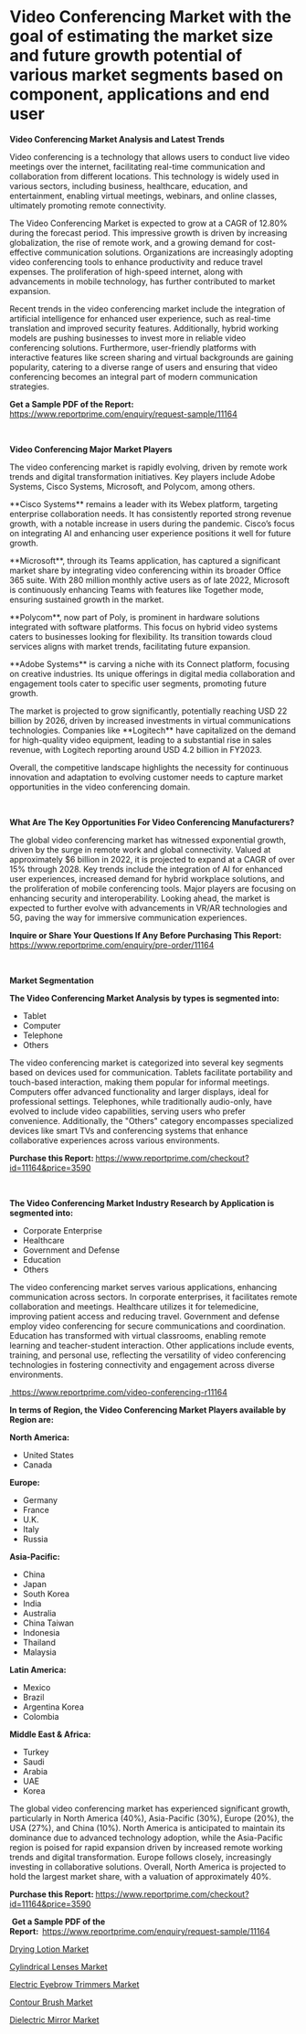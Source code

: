 <p><h1>Video Conferencing Market with the goal of estimating the market size and future growth potential of various market segments based on component, applications and end user</h1></p><p><strong>Video Conferencing Market Analysis and Latest Trends</strong></p>
<p><p>Video conferencing is a technology that allows users to conduct live video meetings over the internet, facilitating real-time communication and collaboration from different locations. This technology is widely used in various sectors, including business, healthcare, education, and entertainment, enabling virtual meetings, webinars, and online classes, ultimately promoting remote connectivity.</p><p>The Video Conferencing Market is expected to grow at a CAGR of 12.80% during the forecast period. This impressive growth is driven by increasing globalization, the rise of remote work, and a growing demand for cost-effective communication solutions. Organizations are increasingly adopting video conferencing tools to enhance productivity and reduce travel expenses. The proliferation of high-speed internet, along with advancements in mobile technology, has further contributed to market expansion.</p><p>Recent trends in the video conferencing market include the integration of artificial intelligence for enhanced user experience, such as real-time translation and improved security features. Additionally, hybrid working models are pushing businesses to invest more in reliable video conferencing solutions. Furthermore, user-friendly platforms with interactive features like screen sharing and virtual backgrounds are gaining popularity, catering to a diverse range of users and ensuring that video conferencing becomes an integral part of modern communication strategies.</p></p>
<p><strong>Get a Sample PDF of the Report:&nbsp;</strong> <a href="https://www.reportprime.com/enquiry/request-sample/11164?utm_campaign=34&utm_medium=2&utm_source=Github&utm_content=ia&utm_term=20032025&utm_id=video-conferencing">https://www.reportprime.com/enquiry/request-sample/11164</a></p>
<p>&nbsp;</p>
<p><strong>Video Conferencing Major Market Players</strong></p>
<p><p>The video conferencing market is rapidly evolving, driven by remote work trends and digital transformation initiatives. Key players include Adobe Systems, Cisco Systems, Microsoft, and Polycom, among others.</p><p>**Cisco Systems** remains a leader with its Webex platform, targeting enterprise collaboration needs. It has consistently reported strong revenue growth, with a notable increase in users during the pandemic. Cisco’s focus on integrating AI and enhancing user experience positions it well for future growth.</p><p>**Microsoft**, through its Teams application, has captured a significant market share by integrating video conferencing within its broader Office 365 suite. With 280 million monthly active users as of late 2022, Microsoft is continuously enhancing Teams with features like Together mode, ensuring sustained growth in the market.</p><p>**Polycom**, now part of Poly, is prominent in hardware solutions integrated with software platforms. This focus on hybrid video systems caters to businesses looking for flexibility. Its transition towards cloud services aligns with market trends, facilitating future expansion.</p><p>**Adobe Systems** is carving a niche with its Connect platform, focusing on creative industries. Its unique offerings in digital media collaboration and engagement tools cater to specific user segments, promoting future growth.</p><p>The market is projected to grow significantly, potentially reaching USD 22 billion by 2026, driven by increased investments in virtual communications technologies. Companies like **Logitech** have capitalized on the demand for high-quality video equipment, leading to a substantial rise in sales revenue, with Logitech reporting around USD 4.2 billion in FY2023.</p><p>Overall, the competitive landscape highlights the necessity for continuous innovation and adaptation to evolving customer needs to capture market opportunities in the video conferencing domain.</p></p>
<p>&nbsp;</p>
<p><strong>What Are The Key Opportunities For Video Conferencing Manufacturers?</strong></p>
<p><p>The global video conferencing market has witnessed exponential growth, driven by the surge in remote work and global connectivity. Valued at approximately $6 billion in 2022, it is projected to expand at a CAGR of over 15% through 2028. Key trends include the integration of AI for enhanced user experiences, increased demand for hybrid workplace solutions, and the proliferation of mobile conferencing tools. Major players are focusing on enhancing security and interoperability. Looking ahead, the market is expected to further evolve with advancements in VR/AR technologies and 5G, paving the way for immersive communication experiences.</p></p>
<p><strong>Inquire or Share Your Questions If Any Before Purchasing This Report:</strong> <a href="https://www.reportprime.com/enquiry/pre-order/11164?utm_campaign=34&utm_medium=2&utm_source=Github&utm_content=ia&utm_term=20032025&utm_id=video-conferencing">https://www.reportprime.com/enquiry/pre-order/11164</a></p>
<p>&nbsp;</p>
<p><strong>Market Segmentation</strong></p>
<p><strong>The Video Conferencing Market Analysis by types is segmented into:</strong></p>
<p><ul><li>Tablet</li><li>Computer</li><li>Telephone</li><li>Others</li></ul></p>
<p><p>The video conferencing market is categorized into several key segments based on devices used for communication. Tablets facilitate portability and touch-based interaction, making them popular for informal meetings. Computers offer advanced functionality and larger displays, ideal for professional settings. Telephones, while traditionally audio-only, have evolved to include video capabilities, serving users who prefer convenience. Additionally, the "Others" category encompasses specialized devices like smart TVs and conferencing systems that enhance collaborative experiences across various environments.</p></p>
<p><strong>Purchase this Report:&nbsp;</strong><a href="https://www.reportprime.com/checkout?id=11164&price=3590&utm_campaign=34&utm_medium=2&utm_source=Github&utm_content=ia&utm_term=20032025&utm_id=video-conferencing">https://www.reportprime.com/checkout?id=11164&price=3590</a></p>
<p>&nbsp;</p>
<p><strong>The Video Conferencing Market Industry Research by Application is segmented into:</strong></p>
<p><ul><li>Corporate Enterprise</li><li>Healthcare</li><li>Government and Defense</li><li>Education</li><li>Others</li></ul></p>
<p><p>The video conferencing market serves various applications, enhancing communication across sectors. In corporate enterprises, it facilitates remote collaboration and meetings. Healthcare utilizes it for telemedicine, improving patient access and reducing travel. Government and defense employ video conferencing for secure communications and coordination. Education has transformed with virtual classrooms, enabling remote learning and teacher-student interaction. Other applications include events, training, and personal use, reflecting the versatility of video conferencing technologies in fostering connectivity and engagement across diverse environments.</p></p>
<p><a href="https://www.reportprime.com/video-conferencing-r11164?utm_campaign=34&utm_medium=2&utm_source=Github&utm_content=ia&utm_term=20032025&utm_id=video-conferencing">&nbsp;https://www.reportprime.com/video-conferencing-r11164</a></p>
<p><strong>In terms of Region, the Video Conferencing Market Players available by Region are:</strong></p>
<p>
    <p> <strong> North America: </strong>
        <ul>
            <li>United States</li>
            <li>Canada</li>
        </ul>
        </p> 
    <p> <strong> Europe: </strong>
        <ul>
            <li>Germany</li>
            <li>France</li>
            <li>U.K.</li>
            <li>Italy</li>
            <li>Russia</li>
        </ul>
        </p> 
    <p> <strong> Asia-Pacific: </strong>
        <ul>
            <li>China</li>
            <li>Japan</li>
            <li>South Korea</li>
            <li>India</li>
            <li>Australia</li>
            <li>China Taiwan</li>
            <li>Indonesia</li>
            <li>Thailand</li>
            <li>Malaysia</li>
        </ul>
        </p> 
    <p> <strong> Latin America: </strong>
        <ul>
            <li>Mexico</li>
            <li>Brazil</li>
            <li>Argentina Korea</li>
            <li>Colombia</li>
        </ul>
        </p> 
    <p> <strong> Middle East & Africa: </strong>
        <ul>
            <li>Turkey</li>
            <li>Saudi</li>
            <li>Arabia</li>
            <li>UAE</li>
            <li>Korea</li>
        </ul>
    </p>
    </p>
<p><p>The global video conferencing market has experienced significant growth, particularly in North America (40%), Asia-Pacific (30%), Europe (20%), the USA (27%), and China (10%). North America is anticipated to maintain its dominance due to advanced technology adoption, while the Asia-Pacific region is poised for rapid expansion driven by increased remote working trends and digital transformation. Europe follows closely, increasingly investing in collaborative solutions. Overall, North America is projected to hold the largest market share, with a valuation of approximately 40%.</p></p>
<p><strong>Purchase this Report: </strong><a href="https://www.reportprime.com/checkout?id=11164&price=3590&utm_campaign=34&utm_medium=2&utm_source=Github&utm_content=ia&utm_term=20032025&utm_id=video-conferencing">https://www.reportprime.com/checkout?id=11164&price=3590</a></p>
<p>&nbsp;<strong>Get a Sample PDF of the Report:&nbsp;&nbsp;</strong><a href="https://www.reportprime.com/enquiry/request-sample/11164?utm_campaign=34&utm_medium=2&utm_source=Github&utm_content=ia&utm_term=20032025&utm_id=video-conferencing">https://www.reportprime.com/enquiry/request-sample/11164</a></p>
<p><strong></strong></p>
<p><p><a href="https://github.com/jaquelynhasenaue8/Market-Research-Report-List-1/blob/main/drying-lotion-market.md?utm_campaign=34&utm_medium=2&utm_source=Github&utm_content=ia&utm_term=20032025&utm_id=video-conferencing">Drying Lotion Market</a></p><p><a href="https://github.com/AlisaRowe24/Market-Research-Report-List-2/blob/main/cylindrical-lenses-market.md?utm_campaign=34&utm_medium=2&utm_source=Github&utm_content=ia&utm_term=20032025&utm_id=video-conferencing">Cylindrical Lenses Market</a></p><p><a href="https://github.com/xanaanenkaly/Market-Research-Report-List-1/blob/main/electric-eyebrow-trimmers-market.md?utm_campaign=34&utm_medium=2&utm_source=Github&utm_content=ia&utm_term=20032025&utm_id=video-conferencing">Electric Eyebrow Trimmers Market</a></p><p><a href="https://github.com/HobertDavis43/Market-Research-Report-List-2/blob/main/contour-brush-market.md?utm_campaign=34&utm_medium=2&utm_source=Github&utm_content=ia&utm_term=20032025&utm_id=video-conferencing">Contour Brush Market</a></p><p><a href="https://github.com/arvelm4nthig/Market-Research-Report-List-1/blob/main/dielectric-mirror-market.md?utm_campaign=34&utm_medium=2&utm_source=Github&utm_content=ia&utm_term=20032025&utm_id=video-conferencing">Dielectric Mirror Market</a></p></p>
